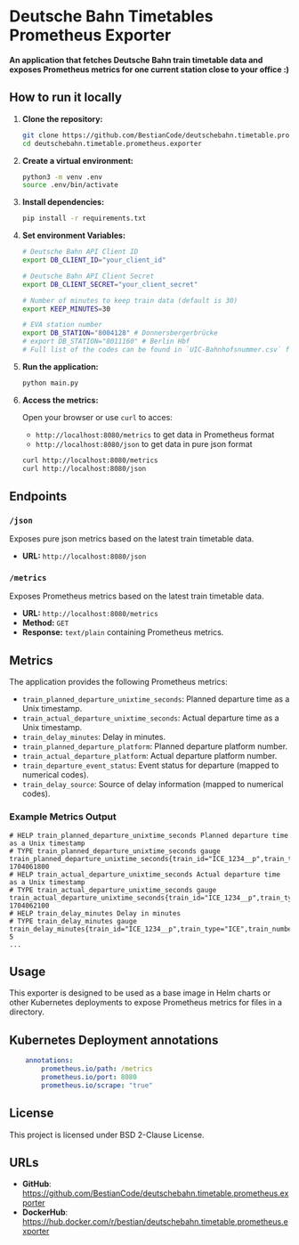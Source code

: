 # Deutsche Bahn Timetables Prometheus Exporter

**An application that fetches Deutsche Bahn train timetable data and exposes Prometheus metrics for one current station close to your office :)**

## How to run it locally

1. **Clone the repository:**

    ```bash
    git clone https://github.com/BestianCode/deutschebahn.timetable.prometheus.exporter
    cd deutschebahn.timetable.prometheus.exporter
    ```

2. **Create a virtual environment:**

    ```bash
    python3 -m venv .env
    source .env/bin/activate
    ```

3. **Install dependencies:**

    ```bash
    pip install -r requirements.txt
    ```

4. **Set environment Variables:**

    ```bash
    # Deutsche Bahn API Client ID
    export DB_CLIENT_ID="your_client_id"

    # Deutsche Bahn API Client Secret
    export DB_CLIENT_SECRET="your_client_secret"

    # Number of minutes to keep train data (default is 30)
    export KEEP_MINUTES=30

    # EVA station number
    export DB_STATION="8004128" # Donnersbergerbrücke
    # export DB_STATION="8011160" # Berlin Hbf
    # Full list of the codes can be found in `UIC-Bahnhofsnummer.csv` file.
    ```

5. **Run the application:**

    ```bash
    python main.py
    ```

6. **Access the metrics:**

    Open your browser or use `curl` to acces:
    - `http://localhost:8080/metrics` to get data in Prometheus format
    - `http://localhost:8080/json` to get data in pure json format

    ```bash
    curl http://localhost:8080/metrics
    curl http://localhost:8080/json
    ```

## Endpoints

### `/json`

Exposes pure json metrics based on the latest train timetable data.

- **URL:** `http://localhost:8080/json`

### `/metrics`

Exposes Prometheus metrics based on the latest train timetable data.

- **URL:** `http://localhost:8080/metrics`
- **Method:** `GET`
- **Response:** `text/plain` containing Prometheus metrics.

## Metrics

The application provides the following Prometheus metrics:

- `train_planned_departure_unixtime_seconds`: Planned departure time as a Unix timestamp.
- `train_actual_departure_unixtime_seconds`: Actual departure time as a Unix timestamp.
- `train_delay_minutes`: Delay in minutes.
- `train_planned_departure_platform`: Planned departure platform number.
- `train_actual_departure_platform`: Actual departure platform number.
- `train_departure_event_status`: Event status for departure (mapped to numerical codes).
- `train_delay_source`: Source of delay information (mapped to numerical codes).

### Example Metrics Output

```
# HELP train_planned_departure_unixtime_seconds Planned departure time as a Unix timestamp
# TYPE train_planned_departure_unixtime_seconds gauge
train_planned_departure_unixtime_seconds{train_id="ICE_1234__p",train_type="ICE",train_number="1234",line="3",destination="Frankfurt"} 1704061800
# HELP train_actual_departure_unixtime_seconds Actual departure time as a Unix timestamp
# TYPE train_actual_departure_unixtime_seconds gauge
train_actual_departure_unixtime_seconds{train_id="ICE_1234__p",train_type="ICE",train_number="1234",line="3",destination="Frankfurt"} 1704062100
# HELP train_delay_minutes Delay in minutes
# TYPE train_delay_minutes gauge
train_delay_minutes{train_id="ICE_1234__p",train_type="ICE",train_number="1234",line="3",destination="Frankfurt"} 5
...
```

## Usage

This exporter is designed to be used as a base image in Helm charts or other Kubernetes deployments to expose Prometheus metrics for files in a directory.

## Kubernetes Deployment annotations

```yaml
    annotations:
        prometheus.io/path: /metrics
        prometheus.io/port: 8080
        prometheus.io/scrape: "true"
```

## License

This project is licensed under BSD 2-Clause License.

## URLs

- **GitHub**: https://github.com/BestianCode/deutschebahn.timetable.prometheus.exporter
- **DockerHub**: https://hub.docker.com/r/bestian/deutschebahn.timetable.prometheus.exporter
